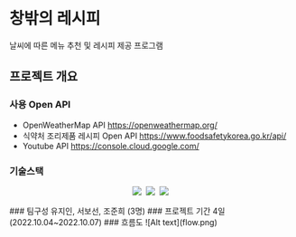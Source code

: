 # 창밖의 레시피
날씨에 따른 메뉴 추천 및 레시피 제공 프로그램
## 프로젝트 개요
### 사용 Open API
* OpenWeatherMap API https://openweathermap.org/
* 식약처 조리제품 레시피 Open API https://www.foodsafetykorea.go.kr/api/
* Youtube API https://console.cloud.google.com/
### 기술스택
<p align="center">
  <img src="https://img.shields.io/badge/HTML5-E34F26?style=flat-square&logo=HTML5&logoColor=white"/></a>&nbsp 
  <img src="https://img.shields.io/badge/CSS3-1572B6?style=flat-square&logo=CSS3&logoColor=white"/></a>&nbsp
  <img src="https://img.shields.io/badge/Javascript-ffb13b?style=flat-square&logo=javascript&logoColor=white"/></a>&nbsp
</p>
### 팀구성
유지인, 서보선, 조준희 (3명)
### 프로젝트 기간
4일(2022.10.04~2022.10.07)
### 흐름도
![Alt text](flow.png)

